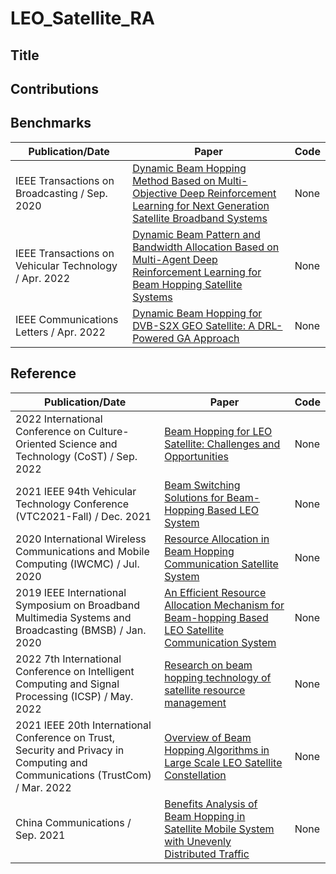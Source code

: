 # LEO_Satellite_RA

## Title

## Contributions

## Benchmarks
| Publication/Date | Paper | Code |
| ------ | --------------------- | ----- |
| IEEE Transactions on Broadcasting / Sep. 2020 | [Dynamic Beam Hopping Method Based on Multi-Objective Deep Reinforcement Learning for Next Generation Satellite Broadband Systems](https://ieeexplore.ieee.org/document/8957062/) | None |
| IEEE Transactions on Vehicular Technology / Apr. 2022 | [Dynamic Beam Pattern and Bandwidth Allocation Based on Multi-Agent Deep Reinforcement Learning for Beam Hopping Satellite Systems](https://ieeexplore.ieee.org/document/9693289) | None |
| IEEE Communications Letters / Apr. 2022 | [Dynamic Beam Hopping for DVB-S2X GEO Satellite: A DRL-Powered GA Approach](https://ieeexplore.ieee.org/document/9674881/) | None |

## Reference
| Publication/Date | Paper | Code |
| ------ | --------------------- | ----- |
| 2022 International Conference on Culture-Oriented Science and Technology (CoST) / Sep. 2022 | [Beam Hopping for LEO Satellite: Challenges and Opportunities](https://ieeexplore.ieee.org/document/9898528) | None |
| 2021 IEEE 94th Vehicular Technology Conference (VTC2021-Fall) / Dec. 2021 | [Beam Switching Solutions for Beam-Hopping Based LEO System](https://ieeexplore.ieee.org/document/9625541/) | None |
| 2020 International Wireless Communications and Mobile Computing (IWCMC) / Jul. 2020 | [Resource Allocation in Beam Hopping Communication Satellite System](https://ieeexplore.ieee.org/document/9148049) | None |
| 2019 IEEE International Symposium on Broadband Multimedia Systems and Broadcasting (BMSB) / Jan. 2020 | [An Efficient Resource Allocation Mechanism for Beam-hopping Based LEO Satellite Communication System](https://ieeexplore.ieee.org/document/8971890/) | None |
| 2022 7th International Conference on Intelligent Computing and Signal Processing (ICSP) / May. 2022 | [Research on beam hopping technology of satellite resource management](https://ieeexplore.ieee.org/document/9778484) | None |
| 2021 IEEE 20th International Conference on Trust, Security and Privacy in Computing and Communications (TrustCom) / Mar. 2022 | [Overview of Beam Hopping Algorithms in Large Scale LEO Satellite Constellation](https://ieeexplore.ieee.org/document/9724441) | None |
| China Communications / Sep. 2021 | [Benefits Analysis of Beam Hopping in Satellite Mobile System with Unevenly Distributed Traffic](https://ieeexplore.ieee.org/document/9558709) | None |
